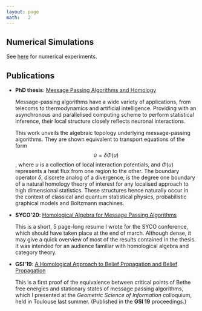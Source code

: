```yaml
---
layout: page
math:   2
---
```


## Numerical Simulations 

See [here][bp] for numerical experiments. 

[bp]: /bp

## Publications 

- __PhD thesis__: [Message Passing Algorithms and Homology][phd]
    
    Message-passing algorithms have a wide variety of applications, 
    from telecoms to thermodynamics and artificial intelligence. 
    Providing with an asynchronous and parallelised computing 
    scheme to perform statistical inference, their local structure
    closely reflects neuronal interactions. 

    This work unveils the algebraic topology underlying
    message-passing algorithms. 
    They are shown equivalent to transport equations of the form 
    $$ \dot u = \delta \Phi(u) $$,
    where $u$ is a collection of local interaction potentials, 
    and $\Phi(u)$ represents a heat flux from one region to the other. 
    The boundary operator $\delta$, discrete analog of a divergence, 
    is the degree one boundary of a natural homology theory 
    of interest for any localised approach to high dimensional statistics. 
    These structures hence naturally occur in the context of classical and quantum 
    statistical physics, probabilistic graphical models and Boltzmann machines. 


- __SYCO'20__: [Homological Algebra for Message Passing Algorithms][syco]

    This is a short, 5 page-long resume I wrote for the SYCO conference, 
    which should have taken place at the end of march.
    Although dense, it may give a quick overview of 
    most of the results contained in the thesis. 
    It was intended for an audience familiar with homological algebra and 
    category theory.

- __GSI'19__:
[A Homological Approach to Belief Propagation and Belief Propagation][gsi]
    
    This is a first proof of the equivalence between critical points 
    of Bethe free energies and stationary states of message passing algorithms, 
    which I presented at the _Geometric Science of Information_ colloquium, 
    held in Toulouse last summer. (Published in the __GSI 19__ proceedings.)


[phd]:/assets/bib/Peltre-Message_Passing_Algorithms_and_Homology.pdf 
[syco]:/assets/bib/Peltre-Homological_Algebra_for_Message_Passing_Algorithms.pdf
[gsi]:/https://arxiv.org/abs/1903.06088.pdf
